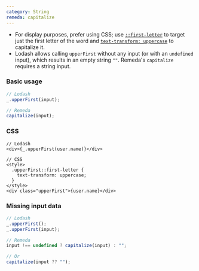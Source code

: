 ```yaml
---
category: String
remeda: capitalize
---
```


- For display purposes, prefer using CSS; use [`::first-letter`](https://developer.mozilla.org/en-US/docs/Web/CSS/::first-letter)
  to target just the first letter of the word and [`text-transform: uppercase`](https://developer.mozilla.org/en-US/docs/Web/CSS/text-transform#uppercase)
  to capitalize it.
- Lodash allows calling `upperFirst` without any input (or with an `undefined`
  input), which results in an empty string `""`. Remeda's `capitalize` requires
  a string input.

### Basic usage

```ts
// Lodash
_.upperFirst(input);

// Remeda
capitalize(input);
```

### CSS

```tsx
// Lodash
<div>{_.upperFirst(user.name)}</div>

// CSS
<style>
  .upperFirst::first-letter {
    text-transform: uppercase;
  }
</style>
<div class="upperFirst">{user.name}</div>
```

### Missing input data

```ts
// Lodash
_.upperFirst();
_.upperFirst(input);

// Remeda
input !== undefined ? capitalize(input) : "";

// Or
capitalize(input ?? "");
```
